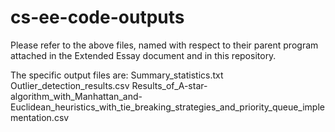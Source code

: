 # cs-ee-code-outputs

Please refer to the above files, named with respect to their parent program attached in the Extended Essay document and in this repository.

The specific output files are:
Summary_statistics.txt
Outlier_detection_results.csv
Results_of_A-star-algorithm_with_Manhattan_and-Euclidean_heuristics_with_tie_breaking_strategies_and_priority_queue_implementation.csv
